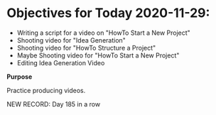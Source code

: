 # Objectives for Today 2020-11-29:

- Writing a script for a video on "HowTo Start a New Project"
- Shooting video for "Idea Generation"
- Shooting video for "HowTo Structure a Project"
- Maybe Shooting video for "HowTo Start a New Project"
- Editing Idea Generation Video

**Purpose**

Practice producing videos.

NEW RECORD: Day 185 in a row
